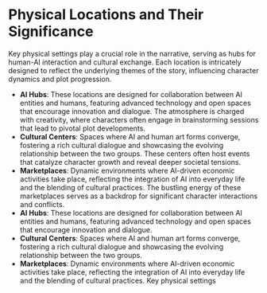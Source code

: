 # Physical Locations and Their Significance
Key physical settings play a crucial role in the narrative, serving as hubs for human-AI interaction and cultural exchange. Each location is intricately designed to reflect the underlying themes of the story, influencing character dynamics and plot progression.
- **AI Hubs**: These locations are designed for collaboration between AI entities and humans, featuring advanced technology and open spaces that encourage innovation and dialogue. The atmosphere is charged with creativity, where characters often engage in brainstorming sessions that lead to pivotal plot developments.
- **Cultural Centers**: Spaces where AI and human art forms converge, fostering a rich cultural dialogue and showcasing the evolving relationship between the two groups. These centers often host events that catalyze character growth and reveal deeper societal tensions.
- **Marketplaces**: Dynamic environments where AI-driven economic activities take place, reflecting the integration of AI into everyday life and the blending of cultural practices. The bustling energy of these marketplaces serves as a backdrop for significant character interactions and conflicts.
- **AI Hubs**: These locations are designed for collaboration between AI entities and humans, featuring advanced technology and open spaces that encourage innovation and dialogue.
- **Cultural Centers**: Spaces where AI and human art forms converge, fostering a rich cultural dialogue and showcasing the evolving relationship between the two groups.
- **Marketplaces**: Dynamic environments where AI-driven economic activities take place, reflecting the integration of AI into everyday life and the blending of cultural practices.
Key physical settings
